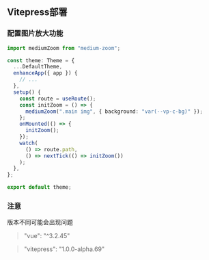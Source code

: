 ## Vitepress部署

### 配置图片放大功能

```ts
import mediumZoom from "medium-zoom";

const theme: Theme = {
  ...DefaultTheme,
  enhanceApp({ app }) {
    // ...
  },
  setup() {
    const route = useRoute();
    const initZoom = () => {
      mediumZoom(".main img", { background: "var(--vp-c-bg)" });
    };
    onMounted(() => {
      initZoom();
    });
    watch(
      () => route.path,
      () => nextTick(() => initZoom())
    );
  },
};

export default theme;
```

### 注意

版本不同可能会出现问题

> "vue": "^3.2.45"

> "vitepress": "1.0.0-alpha.69"

